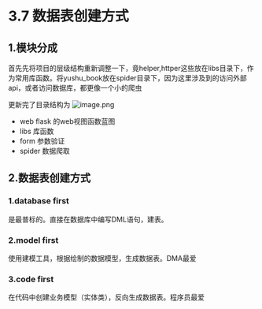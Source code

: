 # 3.7 数据表创建方式

## 1.模块分成

首先先将项目的层级结构重新调整一下，竟helper,httper这些放在libs目录下，作为常用库函数。将yushu_book放在spider目录下，因为这里涉及到的访问外部api，或者访问数据库，都更像一个小的爬虫

更新完了目录结构为
![image.png](https://upload-images.jianshu.io/upload_images/7220971-afab6a0b9d554e9d.png?imageMogr2/auto-orient/strip%7CimageView2/2/w/1240)

- web flask 的web视图函数蓝图
- libs 库函数
- form 参数验证
- spider 数据爬取    

## 2.数据表创建方式

### 1.database first
是最普标的。直接在数据库中编写DML语句，建表。

### 2.model first
使用建模工具，根据绘制的数据模型，生成数据表。DMA最爱

### 3.code first
在代码中创建业务模型（实体类），反向生成数据表。程序员最爱


